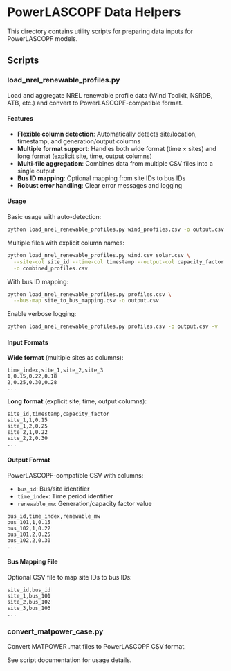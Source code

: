 # PowerLASCOPF Data Helpers

This directory contains utility scripts for preparing data inputs for PowerLASCOPF models.

## Scripts

### load_nrel_renewable_profiles.py

Load and aggregate NREL renewable profile data (Wind Toolkit, NSRDB, ATB, etc.) and convert to PowerLASCOPF-compatible format.

#### Features

- **Flexible column detection**: Automatically detects site/location, timestamp, and generation/output columns
- **Multiple format support**: Handles both wide format (time × sites) and long format (explicit site, time, output columns)
- **Multi-file aggregation**: Combines data from multiple CSV files into a single output
- **Bus ID mapping**: Optional mapping from site IDs to bus IDs
- **Robust error handling**: Clear error messages and logging

#### Usage

Basic usage with auto-detection:
```bash
python load_nrel_renewable_profiles.py wind_profiles.csv -o output.csv
```

Multiple files with explicit column names:
```bash
python load_nrel_renewable_profiles.py wind.csv solar.csv \
  --site-col site_id --time-col timestamp --output-col capacity_factor \
  -o combined_profiles.csv
```

With bus ID mapping:
```bash
python load_nrel_renewable_profiles.py profiles.csv \
  --bus-map site_to_bus_mapping.csv -o output.csv
```

Enable verbose logging:
```bash
python load_nrel_renewable_profiles.py profiles.csv -o output.csv -v
```

#### Input Formats

**Wide format** (multiple sites as columns):
```csv
time_index,site_1,site_2,site_3
1,0.15,0.22,0.18
2,0.25,0.30,0.28
...
```

**Long format** (explicit site, time, output columns):
```csv
site_id,timestamp,capacity_factor
site_1,1,0.15
site_1,2,0.25
site_2,1,0.22
site_2,2,0.30
...
```

#### Output Format

PowerLASCOPF-compatible CSV with columns:
- `bus_id`: Bus/site identifier
- `time_index`: Time period identifier
- `renewable_mw`: Generation/capacity factor value

```csv
bus_id,time_index,renewable_mw
bus_101,1,0.15
bus_102,1,0.22
bus_101,2,0.25
bus_102,2,0.30
...
```

#### Bus Mapping File

Optional CSV file to map site IDs to bus IDs:
```csv
site_id,bus_id
site_1,bus_101
site_2,bus_102
site_3,bus_103
...
```

### convert_matpower_case.py

Convert MATPOWER .mat files to PowerLASCOPF CSV format.

See script documentation for usage details.
